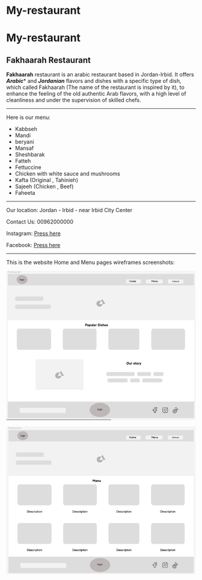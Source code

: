 # My-restaurant

# My-restaurant

## Fakhaarah Restaurant

**Fakhaarah** restaurant is an arabic restaurant based in Jordan-Irbid. It offers ***Arabic**** and ***Jordanian*** flavors and dishes with a specific type of dish, which called Fakhaarah (The name of the restaurant is inspired by it), to enhance the feeling of the old authentic Arab flavors, with a high level of cleanliness and under the supervision of skilled chefs.

***

Here is our menu:

- Kabbseh
- Mandi
- beryani
- Mansaf
- Sheshbarak
- Fatteh
- Fettuccine
- Chicken with white sauce and mushrooms
- Kafta (Original , Tahinieh)
- Sajeeh (Chicken , Beef)
- Faheeta

***

Our location: Jordan - Irbid - near Irbid City Center

Contact Us: 00962000000 

Instagram: [Press here]()

Facebook: [Press here]() 

***

This is the website Home and Menu pages wireframes screenshots:

 ![Home wireframes](Home.PNG)

 ![Menu wireframes](Menu.PNG)